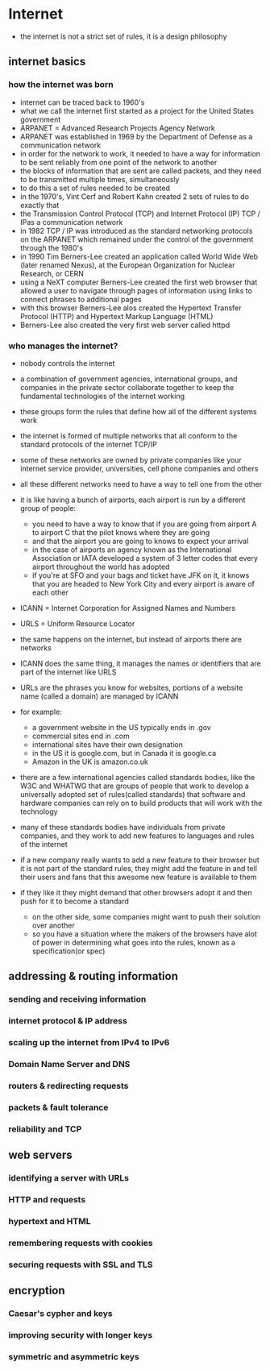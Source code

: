 # Internet 

- the internet is not a strict set of rules, it is a design philosophy

## internet basics

### how the internet was born

- internet can be traced back to 1960's
- what we call the internet first started as a project for the United States government
- ARPANET = Advanced Research Projects Agency Network
- ARPANET was established in 1969 by the Department of Defense as a communication network 
- in order for the network to work, it needed to have a way for information to be sent reliably from one point of the network to another
- the blocks of information that are sent are called packets, and they need to be transmitted multiple times, simultaneously
- to do this a set of rules needed to be created
- in the 1970's, Vint Cerf and Robert Kahn created 2 sets of rules to do exactly that
- the Transmission Control Protocol (TCP) and Internet Protocol (IP) TCP / IPas a communication network 
- in 1982 TCP / IP was introduced as the standard networking protocols on the ARPANET which remained under the control of the government through the 1980's
- in 1990 Tim Berners-Lee created an application called World Wide Web (later renamed Nexus), at the European Organization for Nuclear Research, or CERN
- using a NeXT computer Berners-Lee created the first web browser that allowed a user to navigate through pages of information using links to connect phrases to additional pages
- with this browser Berners-Lee alos created the Hypertext Transfer Protocol (HTTP) and Hypertext Markup Language (HTML)
- Berners-Lee also created the very first web server called httpd

### who manages the internet?

- nobody controls the internet
- a combination of government agencies, international groups, and companies in the private sector collaborate together to keep the fundamental technologies of the internet working 
- these groups form the rules that define how all of the different systems work
- the internet is formed of multiple networks that all conform to the standard protocols of the internet TCP/IP
- some of these networks are owned by private companies like your internet service provider, universities, cell phone companies and others
- all these different networks need to have a way to tell one from the other 
- it is like having a bunch of airports, each airport is run by a different group of people: 
    - you need to have a way to know that if you are going from airport A to airport C that the pilot knows where they are going
    - and that the airport you are going to knows to expect your arrival 
    - in the case of airports an agency known as the International Association or IATA developed a system of 3 letter codes that every airport throughout the world has adopted 
    - if you're at SFO and your bags and ticket have JFK on it, it knows that you are headed to New York City and every airport is aware of each other

- ICANN = Internet Corporation for Assigned Names and Numbers 
- URLS = Uniform Resource Locator
- the same happens on the internet, but instead of airports there are networks
- ICANN does the same thing, it manages the names or identifiers that are part of the internet like URLS
- URLs are the phrases you know for websites, portions of a website name (called a domain) are managed by ICANN

- for example: 
    - a government website in the US typically ends in .gov
    - commercial sites end in .com
    - international sites have their own designation
    - in the US it is google.com, but in Canada it is google.ca
    - Amazon in the UK is amazon.co.uk

- there are a few international agencies called standards bodies, like the W3C and WHATWG that are groups of people that work to develop a universally adopted set of rules(called standards) that software and hardware companies can rely on to build products that will work with the technology

- many of these standards bodies have individuals from private companies, and they work to add new features to languages and rules of the internet
- if a new company really wants to add a new feature to their browser but it is not part of the standard rules, they might add the feature in and tell their users and fans that this awesome new feature is available to them 
- if they like it they might demand that other browsers adopt it and then push for it to become a standard
    - on the other side, some companies might want to push their solution over another
    - so you have a situation where the makers of the browsers have alot of power in determining what goes into the rules, known as a specification(or spec)

## addressing & routing information

### sending and receiving information

### internet protocol & IP address

### scaling up the internet from IPv4 to IPv6

### Domain Name Server and DNS

### routers & redirecting requests

### packets & fault tolerance

### reliability and TCP

## web servers

### identifying a server with URLs

### HTTP and requests

### hypertext and HTML

### remembering requests with cookies 

### securing requests with SSL and TLS

## encryption

### Caesar's cypher and keys

### improving security with longer keys

### symmetric and asymmetric keys
